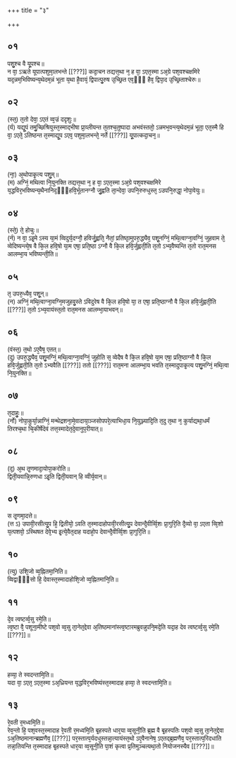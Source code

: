 +++
title = "३"

+++
## ०१
पशु᳘श्च वै यू᳘पश्च॥  
न वा᳘ ऽऋते यूपात्पशुमा᳘लभन्ते [[???]] कदा᳘चन तद्यत्त᳘था न᳘ ह वा᳘ ऽएत᳘स्मा ऽअ᳘ग्रे पश᳘वश्चक्षमिरे यद᳘न्नम᳘भिविष्यन्य᳘थेदम᳘न्नं भूता य᳘था है᳘वायं᳘ द्विपात्पु᳘रुष उ᳘च्छ्रित एव᳘ᳫँ᳭ हैव᳘ द्विपा᳘द उ᳘च्छ्रिताश्चेरुः॥  
## ०२
(स्त᳘) त᳘तो देवा᳘ ऽएतं व्व᳘ज्रं ददृशुः॥  
(र्य) यद्यू᳘पं तमु᳘च्छिश्रियुस्त᳘स्माद्भीषा प्रा᳘व्लीयन्त त᳘तश्च᳘तुष्पादा अभवंस्ततो᳘ ऽन्नमभ᳘वन्त्य᳘थेदम᳘न्नं भूता᳘ एत᳘स्मै हि वा᳘ ऽएते᳘ ऽतिष्ठन्त त᳘स्माद्यू᳘प ऽएव᳘ पशुमा᳘लभन्ते᳘ नर्ते [[???]] यू᳘पात्कदा᳘चन᳘॥  
## ०३
(ना᳘) अ᳘थोपाकृ᳘त्य पशु᳘म्॥  
(म) अग्निं᳘ मथित्वा नि᳘युनक्ति तद्यत्त᳘था न᳘ ह वा᳘ ऽएत᳘स्मा ऽअ᳘ग्रे पश᳘वश्चक्षमिरे य᳘द्धविर᳘भविष्यन्य᳘थैनानिद᳘ᳫँ᳭हवि᳘र्भूतानग्नौ जु᳘ह्वति ता᳘न्देवा᳘ उपनि᳘रुरुधुस्त᳘ ऽउपनि᳘रुद्धा᳘ नोपा᳘वेयुः॥  
## ०४
(स्ते᳘) ते᳘ होचुः॥  
(र्न) न वा᳘ ऽइ᳘मे ऽस्य या᳘मं व्विदुर्य᳘दग्नौ᳘ हविर्जु᳘ह्वति᳘ नैतां᳘ प्रतिष्ठा᳘मुपरु᳘द्ध्यैव᳘ पशू᳘नग्निं᳘ मथि᳘त्वाग्ना᳘वग्निं᳘ जुहवाम ते᳘ व्वेदिष्यन्त्ये᳘ष वै कि᳘ल हवि᳘षो या᳘म एषा᳘ प्रति᳘ष्ठा ऽग्नौ वै कि᳘ल हवि᳘र्जुह्वती᳘ति त᳘तो ऽभ्य᳘वैष्यन्ति त᳘तो रात᳘मनस आलम्भा᳘य भविष्यन्ती᳘ति॥  
## ०५
त᳘ उपरु᳘ध्यैव᳘ पशू᳘न्॥  
(न) अग्निं᳘ मथि᳘त्वाग्ना᳘वग्नि᳘मजुहवु᳘स्ते ऽविदुरेष वै कि᳘ल हवि᳘षो या᳘ त एषा᳘ प्रति᳘ष्ठाग्नौ वै कि᳘ल हवि᳘र्जुह्वती᳘ति [[???]] त᳘तो ऽभ्य᳘वायंस्त᳘तो रात᳘मनस आलम्भा᳘याभवन्॥  
## ०६
(वंस्त᳘) त᳘थो ऽए᳘वैष᳘ एतत्॥  
(दु) उपरु᳘द्ध्यैव᳘ पशु᳘मग्निं᳘ मथि᳘त्वाग्ना᳘वग्निं᳘ जुहोति स᳘ व्वेदैष वै कि᳘ल हवि᳘षो या᳘म एषा᳘ प्रति᳘ष्ठाग्नौ वै कि᳘ल हवि᳘र्जुह्वती᳘ति त᳘तो ऽभ्यवैति [[???]] ततो [[???]] रात᳘मना आलम्भा᳘य भवति त᳘स्मादुपाकृ᳘त्य पशु᳘मग्निं᳘ मथि᳘त्वा नि᳘युनक्ति॥  
## ०७
त᳘दाहुः᳘॥  
(र्नो) नोपा᳘कुर्या᳘न्नाग्निं᳘ मन्थेद्रशना᳘मे᳘वादाया᳘ञ्जसोपपरे᳘त्याभिधा᳘य नि᳘युञ्ज्यादि᳘ति त᳘दु त᳘था न᳘ कुर्याद्यथा᳘धर्मं तिरश्च᳘था चि᳘कीर्षेदेवं तत्त᳘स्मादेत᳘दे᳘वानुप᳘रीयात्॥  
## ०८
(द᳘) अ᳘थ तृ᳘णमादा᳘योपा᳘करोति॥  
द्विती᳘यवान्नि᳘रुणधा ऽइ᳘ति द्विती᳘यवान् हि व्वीर्य᳘वान्॥  
## ०९
स तृ᳘णमा᳘दत्ते॥  
(त्त ऽ) उपावी᳘रसीत्यु᳘प हि᳘ द्वितीयो᳘ ऽवति त᳘स्मादाहोपावी᳘रसीत्यु᳘प देवान्दै᳘वीर्व्वि᳘शः प्रा᳘गुरि᳘ति दै᳘व्यो वा᳘ ऽएता व्वि᳘शो य᳘त्पशवो᳘ ऽस्थिषत देवे᳘भ्य इ᳘त्ये᳘वैत᳘दाह यदाहो᳘प देवान्दै᳘वीर्व्वि᳘शः प्रा᳘गुरि᳘ति॥  
## १०
(त्यु) उशि᳘जो व्व᳘ह्नितमा᳘निति॥  
व्विद्वाᳫं᳘सो हि᳘ देवास्त᳘स्मादाहोशि᳘जो व्व᳘ह्नितमानि᳘ति॥  
## ११
दे᳘व त्वष्टर्व्व᳘सु रमे᳘ति॥  
त्व᳘ष्टा वै᳘ पशूना᳘मीष्टे पश᳘वो व्व᳘सु ता᳘नेत᳘द्देवा अ᳘तिष्ठमानांस्त्व᳘ष्टारमब्रुवन्नुपनि᳘मदे᳘ति यदा᳘ह देव त्वष्टर्व्व᳘सु रमे᳘ति [[???]]॥  
## १२
हव्या᳘ ते स्वदन्तामि᳘ति॥  
यदा वा᳘ ऽएत᳘ ऽएत᳘स्मा ऽअ᳘ध्रियन्त य᳘द्धविर᳘भविष्यंस्त᳘स्मादाह हव्या᳘ ते स्वदन्तामि᳘ति॥  
## १३
रे᳘वती र᳘मध्वमि᳘ति॥  
रेव᳘न्तो हि᳘ पश᳘वस्त᳘स्मादाह रे᳘वती र᳘मध्वमि᳘ति बृ᳘हस्पते धार᳘या व्व᳘सूनी᳘ति ब्र᳘ह्म वै बृ᳘हस्पतिः पश᳘वो व्व᳘सु ता᳘नेत᳘द्देवा ऽअ᳘तिष्ठमानान्ब्रह्मणैव᳘ [[???]] पर᳘स्तात्प᳘र्यदधुस्तन्ना᳘त्यायंस्त᳘थो ऽए᳘वैनानेष᳘ ऽएतद्ब्र᳘ह्मणैव᳘ पर᳘स्तात्प᳘रिदधाति तन्ना᳘तियन्ति त᳘स्मादाह बृ᳘हस्पते धार᳘या व्व᳘सूनी᳘ति पा᳘शं कृत्वा प्र᳘तिमुञ्चत्यथा᳘तो नियोजनस्यैव [[???]]॥  
